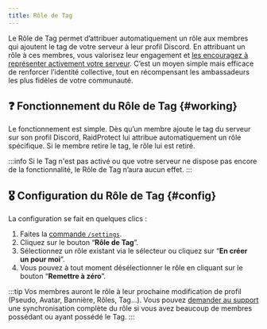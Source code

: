 ```yaml
---
title: Rôle de Tag
---
```


Le Rôle de Tag permet d’attribuer automatiquement un rôle aux membres qui ajoutent le tag de votre serveur à leur profil Discord. En attribuant un rôle à ces membres, vous valorisez leur engagement et [les encouragez à représenter activement votre serveur](https://dfr.gg/blog/2025/05/09/revolution-boosts-tags-serveur-publics#avantages-supplementaires). C’est un moyen simple mais efficace de renforcer l’identité collective, tout en récompensant les ambassadeurs les plus fidèles de votre communauté.

## ❓ Fonctionnement du Rôle de Tag {#working}

Le fonctionnement est simple. Dès qu’un membre ajoute le tag du serveur sur son profil Discord, RaidProtect lui attribue automatiquement un rôle spécifique.
Si le membre retire le tag, le rôle lui est retiré.

:::info
Si le Tag n'est pas activé ou que votre serveur ne dispose pas encore de la fonctionnalité, le Rôle de Tag n’aura aucun effet.
:::

## 🎖️ Configuration du Rôle de Tag {#config}

La configuration se fait en quelques clics :
1. Faites la [commande `/settings`](../setup.md#settings).
2. Cliquez sur le bouton “**Rôle de Tag**”.
3. Sélectionnez un rôle existant via le sélecteur ou cliquez sur “**En créer un pour moi**”.
4. Vous pouvez à tout moment désélectionner le rôle en cliquant sur le bouton “**Remettre à zéro**”.

:::tip
Vos membres auront le rôle à leur prochaine modification de profil (Pseudo, Avatar, Bannière, Rôles, Tag…). Vous pouvez [demander au support](https://raidprotect.bot/discord) une synchronisation complète du rôle si vous avez beaucoup de membres possédant ou ayant possédé le Tag.
:::